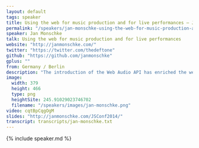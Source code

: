 ```yaml
---
layout: default
tags: speaker
title: Using the web for music production and for live performances – Jan Monschke
permalink: "/speakers/jan-monschke-using-the-web-for-music-production-and-for-live-performances.html"
speaker: Jan Monschke
talk: Using the web for music production and for live performances
website: "http://janmonschke.com/"
twitter: "https://twitter.com/thedeftone"
github: "https://github.com/janmonschke"
gplus: ""
from: Germany / Berlin
description: "The introduction of the Web Audio API has enriched the web landscape enormously. It gives game developers the ability to add precisely timed, high performant sound effects and to create realistic spatialized sound landscapes. For many web developers it is the first time they encounter audio programming which leads to many interesting experiments when the world of web and audio collide. Traditional web developers start to become really interested into audio programming and educate themselves on the topic of synthesizers and audio effects. However, currently there are only few applications that try to create audio production or audio performance environments in the browser. In this talk I want to show how the Web Audio API can be used to create a collaborative music production environment similar to Garageband. Furthermore, I will do a live demonstration of a music performance setup which is inspired by The Glitch Mob's setup (<https://www.youtube.com/watch?v=9bXNo9MFXnU>). Both demos will show how powerful the Web Audio API is and how important the web can become as platform for music production in the future."
image:
  width: 379
  height: 466
  type: png
  heightSite: 245.91029023746702
  filename: "/speakers/images/jan-monschke.png"
video: cqtBpCqgOgM
slides: "http://janmonschke.com/JSConf2014/"
transcript: transcripts/jan-monschke.txt
---
```


{% include speaker.md %}

